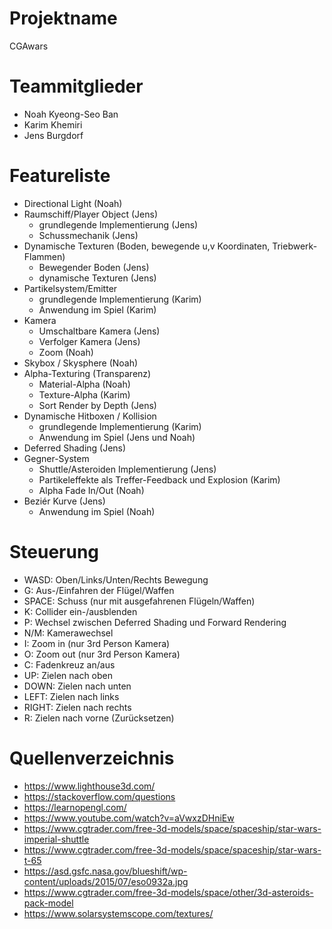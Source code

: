 # Projektname
CGAwars

# Teammitglieder

- Noah Kyeong-Seo Ban
- Karim Khemiri
- Jens Burgdorf

# Featureliste

- Directional Light (Noah)
- Raumschiff/Player Object (Jens)
  - grundlegende Implementierung (Jens)
  - Schussmechanik (Jens)
- Dynamische Texturen (Boden, bewegende u,v Koordinaten, Triebwerk-Flammen)
  - Bewegender Boden (Jens)
  - dynamische Texturen (Jens)
- Partikelsystem/Emitter
  - grundlegende Implementierung (Karim)
  - Anwendung im Spiel (Karim)
- Kamera
  - Umschaltbare Kamera (Jens)
  - Verfolger Kamera (Jens) 
  - Zoom (Noah)
- Skybox / Skysphere (Noah)
- Alpha-Texturing (Transparenz)
  - Material-Alpha (Noah)
  - Texture-Alpha (Karim)
  - Sort Render by Depth (Jens)
- Dynamische Hitboxen / Kollision
  - grundlegende Implementierung (Karim)
  - Anwendung im Spiel (Jens und Noah)
- Deferred Shading (Jens)
- Gegner-System
  - Shuttle/Asteroiden Implementierung (Jens)
  - Partikeleffekte als Treffer-Feedback und Explosion (Karim)
  - Alpha Fade In/Out (Noah)
- Beziér Kurve (Jens)
  - Anwendung im Spiel (Noah)

# Steuerung

- WASD: Oben/Links/Unten/Rechts Bewegung
- G: Aus-/Einfahren der Flügel/Waffen
- SPACE: Schuss (nur mit ausgefahrenen Flügeln/Waffen)
- K: Collider ein-/ausblenden
- P: Wechsel zwischen Deferred Shading und Forward Rendering
- N/M: Kamerawechsel
- I: Zoom in (nur 3rd Person Kamera)
- O: Zoom out (nur 3rd Person Kamera)
- C: Fadenkreuz an/aus
- UP: Zielen nach oben
- DOWN: Zielen nach unten
- LEFT: Zielen nach links
- RIGHT: Zielen nach rechts
- R: Zielen nach vorne (Zurücksetzen)



# Quellenverzeichnis
- https://www.lighthouse3d.com/
- https://stackoverflow.com/questions
- https://learnopengl.com/
- https://www.youtube.com/watch?v=aVwxzDHniEw
- https://www.cgtrader.com/free-3d-models/space/spaceship/star-wars-imperial-shuttle
- https://www.cgtrader.com/free-3d-models/space/spaceship/star-wars-t-65
- https://asd.gsfc.nasa.gov/blueshift/wp-content/uploads/2015/07/eso0932a.jpg
- https://www.cgtrader.com/free-3d-models/space/other/3d-asteroids-pack-model
- https://www.solarsystemscope.com/textures/

